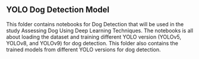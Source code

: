 ## YOLO Dog Detection Model

This folder contains notebooks for Dog Detection that will be used in the study Assessing Dog Using Deep Learning Techniques. The notebooks is all about loading the dataset and training different YOLO version (YOLOv5, YOLOv8, and YOLOv9) for dog detection. This folder also contains the trained models from different YOLO versions for dog detection.
